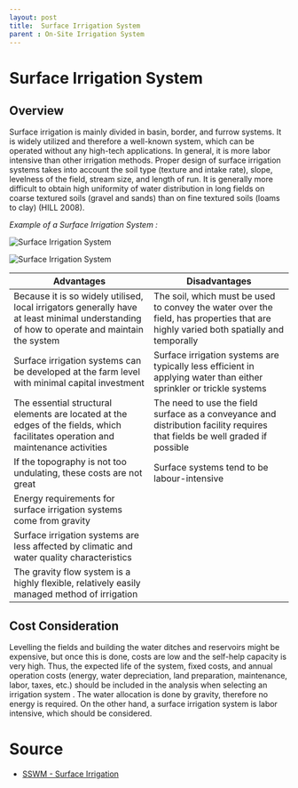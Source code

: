 ```yaml
---
layout: post
title:  Surface Irrigation System
parent : On-Site Irrigation System
---
```


# Surface Irrigation System

## Overview

Surface irrigation is mainly divided in basin, border, and furrow systems. It is widely utilized and therefore a well-known system, which  can be operated without any high-tech applications. In general, it is more labor intensive than other irrigation methods. Proper design of  surface irrigation systems takes into account the soil type (texture and intake rate), slope, levelness of the field, stream size, and length of run. It is generally more difficult to obtain high uniformity of water  distribution in long fields on coarse textured soils (gravel and sands)  than on fine textured soils (loams to clay) (HILL 2008).

*Example of a Surface Irrigation System :*

![Surface Irrigation System](https://sswm.info/sites/default/files/inline-images/WALKER%202003.%20Examples%20of%20border%20irrigation%20systems_0.jpg)

![Surface Irrigation System](https://www.geo.fu-berlin.de/en/v/iwrm/Implementation/technical_measures/bilder/Bilder-irrigation/Furrow-irrigation-_titel2_.jpg?width=500)



| Advantages | Disadvantages |
| ---------- | ------------- |
| Because it is so widely utilised, local irrigators generally have at least minimal understanding of how to operate and maintain the system | The soil, which must be used to convey the water over the field, has properties that are highly varied both spatially and temporally  |
| Surface irrigation systems can be developed at the farm level with minimal capital investment | Surface irrigation systems are typically less efficient in applying water than either sprinkler or trickle systems  |
| The essential structural elements are located at the edges of the fields, which facilitates operation and maintenance activities  | The need to use the field surface as a conveyance and distribution facility requires that fields be well graded if possible |
| If the topography is not too undulating, these costs are not great | Surface systems tend to be labour-intensive  |
| Energy requirements for surface irrigation systems come from gravity | |
| Surface irrigation systems are less affected by climatic and water quality characteristics  | |
| The gravity flow system is a highly flexible, relatively easily managed method of irrigation  | |


## Cost Consideration

Levelling the fields and building the water ditches and reservoirs might be expensive, but once this is done, costs are low and the self-help capacity is very high. Thus, the expected life of the system, fixed  costs, and annual operation costs (energy, water depreciation, land  preparation, maintenance, labor, taxes, etc.) should be included in the analysis when selecting an irrigation system . The water  allocation is done by gravity, therefore no energy is required. On the other hand, a surface irrigation system is labor intensive, which  should be considered.



# Source

- [SSWM - Surface Irrigation](https://sswm.info/sswm-university-course/module-4-sustainable-water-supply/further-resources-water-use/surface-irrigation)